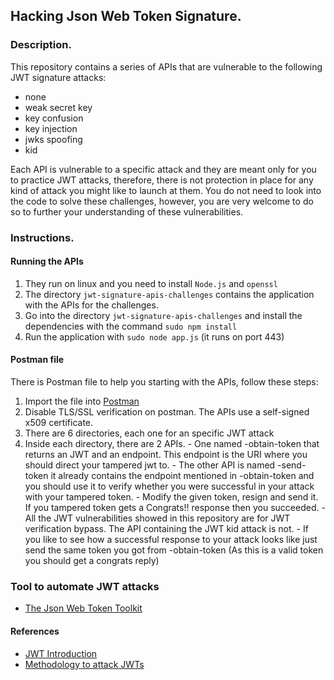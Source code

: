## Hacking Json Web Token Signature.

### Description.
This repository contains a series of APIs that are vulnerable to the following JWT signature attacks:
  -	none
  -	weak secret key
  -	key confusion
  -	key injection
  -	jwks spoofing
  -	kid

Each API is vulnerable to a specific attack and they are meant only for you to practice JWT attacks, therefore, there is not protection in place for any kind of attack you might like to launch at them.
You do not need to look into the code to solve these challenges, however, you are very welcome to do so to further your understanding of these vulnerabilities.

### Instructions.
#### Running the APIs
1. They run on linux and you need to install `Node.js` and `openssl`
2. The directory `jwt-signature-apis-challenges` contains the application with the APIs for the challenges.
3. Go into the directory `jwt-signature-apis-challenges` and install the dependencies with the command `sudo npm install`
4. Run the application with `sudo node app.js` (it runs on port 443)

#### Postman file
There is Postman file to help you starting with the APIs, follow these steps:
  1. Import the file into [Postman](https://www.postman.com/)
  2. Disable TLS/SSL verification on postman. The APIs use a self-signed x509 certificate.
  3. There are 6 directories, each one for an specific JWT attack
  4. Inside each directory, there are 2 APIs.
    - One named <attack>-obtain-token that returns an JWT and an endpoint. This endpoint is the URI where you should direct your tampered jwt to.
    - The other API is named <attack>-send-token it already contains  the endpoint mentioned in <attack>-obtain-token and you should use it to verify whether you were successful in your attack with your tampered token.
    - Modify the given token, resign and send it. If you tampered token gets a Congrats!! response then you succeeded.
    - All the JWT vulnerabilities showed in this repository are for JWT verification bypass. The API containing the JWT kid attack is not.
    - If you like to see how a successful response to your attack looks like just send the same token you got from <attack>-obtain-token (As this is a valid token you should get a congrats reply)
### Tool to automate JWT attacks
- [The Json Web Token Toolkit](https://github.com/ticarpi/jwt_tool)
#### References
- [JWT Introduction](https://jwt.io/introduction/)
- [Methodology to attack JWTs](https://github.com/ticarpi/jwt_tool/wiki/Attack-Methodology)
